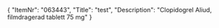 {
  "ItemNr": "063443",
  "Title": "test",
  "Description": "Clopidogrel Aliud, filmdragerad tablett 75 mg"
}